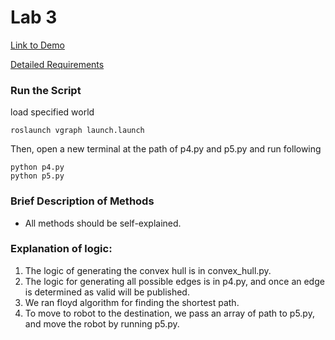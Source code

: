# Lab 3
[Link to Demo](https://www.youtube.com/watch?v=k-jknoDQJ8o)

[Detailed Requirements](https://github.com/jingxixu/vgraph)

### Run the Script
load specified world 
```
roslaunch vgraph launch.launch
```

Then, open a new terminal at the path of p4.py and p5.py and run following
```
python p4.py
python p5.py
```

### Brief Description of Methods
* All methods should be self-explained.

### Explanation of logic: 
1. The logic of generating the convex hull is in convex_hull.py.
2. The logic for generating all possible edges is in p4.py, and once an edge is determined as valid will be published.
3. We ran floyd algorithm for finding the shortest path. 
4. To move to robot to the destination, we pass an array of path to p5.py, and move the robot by running p5.py.